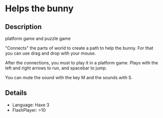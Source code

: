Helps the bunny
====

Description
----

platform game and puzzle game

"Connects" the parts of world to create a path to help the bunny.
For that you can use drag and drop with your mouse.

After the connections, you must to play it in a platform game.
Plays with the left and right arrows to run, and spacebar to jump.

You can mute the sound with the key M and the sounds with S.


Details
----

* Language: Haxe 3
* FlashPlayer: >10
